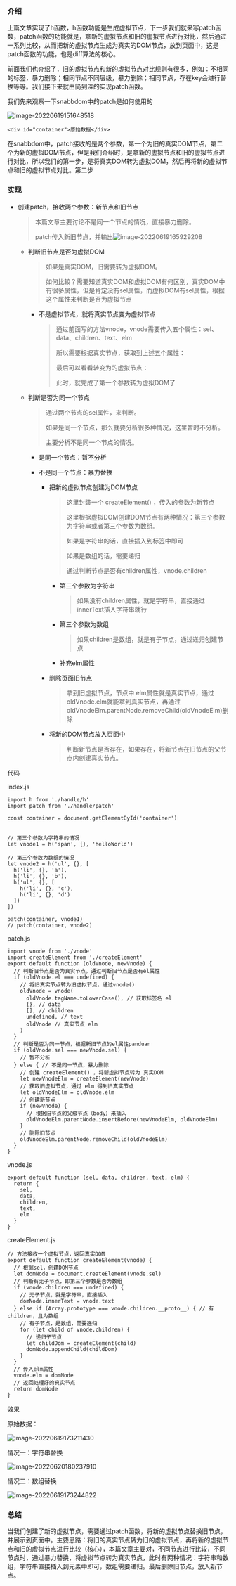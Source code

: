 ### 介绍

上篇文章实现了h函数，h函数功能是生成虚拟节点，下一步我们就来写patch函数，patch函数的功能就是，拿新的虚拟节点和旧的虚拟节点进行对比，然后通过一系列比较，从而把新的虚拟节点生成为真实的DOM节点，放到页面中，这是patch函数的功能，也是diff算法的核心。

前面我们也介绍了，旧的虚拟节点和新的虚拟节点对比规则有很多，例如：不相同的标签，暴力删除；相同节点不同层级，暴力删除；相同节点，存在key会进行替换等等。我们接下来就由简到深的实现patch函数。

我们先来观察一下snabbdom中的patch是如何使用的

![image-20220619151648518](https://liuxueji.oss-cn-guangzhou.aliyuncs.com/image-20220619151648518.png)

```
<div id="container">原始数据</div>
```

在snabbdom中，patch接收的是两个参数，第一个为旧的真实DOM节点，第二个为新的虚拟DOM节点，但是我们介绍时，是拿新的虚拟节点和旧的虚拟节点进行对比，所以我们的第一步，是将真实DOM转为虚拟DOM，然后再将新的虚拟节点和旧的虚拟节点对比。第二步

### 实现

- 创建patch，接收两个参数：新节点和旧节点

  > 本篇文章主要讨论不是同一个节点的情况，直接暴力删除。
  >
  > patch传入新旧节点，并输出![image-20220619165929208](https://liuxueji.oss-cn-guangzhou.aliyuncs.com/image-20220619165929208.png)

  - 判断旧节点是否为虚拟DOM

    > 如果是真实DOM，旧需要转为虚拟DOM。
    >
    > 如何比较？需要知道真实DOM和虚拟DOM有何区别，真实DOM中有很多属性，但是肯定没有sel属性，而虚拟DOM有sel属性，根据这个属性来判断是否为虚拟节点

    - 不是虚拟节点，就将真实节点变为虚拟节点

      > 通过前面写的方法vnode，vnode需要传入五个属性：sel、data、children、text、elm
      >
      > 所以需要根据真实节点，获取到上述五个属性：
      >
      > 最后可以看看转变为的虚拟节点：
      >
      > 此时，就完成了第一个参数转为虚拟DOM了

  - 判断是否为同一个节点

    > 通过两个节点的sel属性，来判断。
    >
    > 如果是同一个节点，那么就要分析很多种情况，这里暂时不分析。
    >
    > 主要分析不是同一个节点的情况。

    - 是同一个节点：暂不分析

    - 不是同一个节点：暴力替换

      - 把新的虚拟节点创建为DOM节点

        > 这里封装一个 createElement() ，传入的参数为新节点
        >
        > 这里根据虚拟DOM创建DOM节点有两种情况：第三个参数为字符串或者第三个参数为数组。
        >
        > 如果是字符串的话，直接插入到标签中即可
        >
        > 如果是数组的话，需要递归
        >
        > 通过判断节点是否有children属性，vnode.children

        - 第三个参数为字符串

          > 如果没有children属性，就是字符串，直接通过innerText插入字符串就行

        - 第三个参数为数组

          > 如果children是数组，就是有子节点，通过递归创建节点

        - 补充elm属性

      - 删除页面旧节点

        > 拿到旧虚拟节点，节点中 elm属性就是真实节点，通过oldVnode.elm就能拿到真实节点，再通过oldVnodeElm.parentNode.removeChild(oldVnodeElm)删除

      - 将新的DOM节点放入页面中

        > 判断新节点是否存在，如果存在，将新节点在旧节点的父节点内创建真实节点。

代码

index.js

```
import h from './handle/h'
import patch from './handle/patch'

const container = document.getElementById('container')


// 第三个参数为字符串的情况
let vnode1 = h('span', {}, 'helloWorld')

// 第三个参数为数组的情况
let vnode2 = h('ul', {}, [
  h('li', {}, 'a'),
  h('li', {}, 'b'),
  h('ul', {}, [
    h('li', {}, 'c'),
    h('li', {}, 'd')
  ])
])

patch(container, vnode1)
// patch(container, vnode2)
```

patch.js

```
import vnode from './vnode'
import createElement from './createElement'
export default function (oldVnode, newVnode) {
  // 判断旧节点是否为真实节点。通过判断旧节点是否有el属性
  if (oldVnode.el === undefined) {
    // 将旧真实节点转为旧虚拟节点，通过vnode()
    oldVnode = vnode(
      oldVnode.tagName.toLowerCase(), // 获取标签名 el
      {}, // data
      [], // children
      undefined, // text
      oldVnode // 真实节点 elm
    )
  }
  // 判断是否为同一节点，根据新旧节点的el属性panduan 
  if (oldVnode.sel === newVnode.sel) {
    // 暂不分析
  } else { // 不是同一节点，暴力删除
    // 创建 createElement() ，将新虚拟节点转为 真实DOM
    let newVnodeElm = createElement(newVnode)
    // 获取旧虚拟节点，通过 elm 得到旧真实节点
    let oldVnodeElm = oldVnode.elm
    // 创建新节点
    if (newVnode) {
      // 根据旧节点的父级节点（body）来插入
      oldVnodeElm.parentNode.insertBefore(newVnodeElm, oldVnodeElm)
    }
    // 删除旧节点
    oldVnodeElm.parentNode.removeChild(oldVnodeElm)
  }
}
```

vnode.js

```
export default function (sel, data, children, text, elm) {
  return {
    sel,
    data,
    children,
    text,
    elm
  }
}
```

createElement.js

```
// 方法接收一个虚拟节点，返回真实DOM
export default function createElement(vnode) {
  // 根据sel，创建DOM节点
  let domNode = document.createElement(vnode.sel)
  // 判断有无子节点，即第三个参数是否为数组
  if (vnode.children === undefined) {
    // 无子节点，就是字符串，直接插入
    domNode.innerText = vnode.text
  } else if (Array.prototype === vnode.children.__proto__) { // 有children，且为数组
    // 有子节点，是数组，需要递归
    for (let child of vnode.children) {
      // 递归子节点
      let childDom = createElement(child)
      domNode.appendChild(childDom)
    }
  }
  // 传入elm属性
  vnode.elm = domNode
  // 返回处理好的真实节点
  return domNode
}
```

效果

原始数据：

![image-20220619173211430](https://liuxueji.oss-cn-guangzhou.aliyuncs.com/image-20220619173211430.png)

情况一：字符串替换

![image-20220620180237910](https://liuxueji.oss-cn-guangzhou.aliyuncs.com/image-20220620180237910.png)

情况二：数组替换

![image-20220619173244822](https://liuxueji.oss-cn-guangzhou.aliyuncs.com/image-20220619173244822.png)

### 总结

当我们创建了新的虚拟节点，需要通过patch函数，将新的虚拟节点替换旧节点，并展示到页面中。主要思路：将旧的真实节点转为旧的虚拟节点，再将新的虚拟节点和旧的虚拟节点进行比较（核心），本篇文章主要对，不同节点进行比较，不同节点时，通过暴力替换，将虚拟节点转为真实节点，此时有两种情况：字符串和数组，字符串直接插入到元素中即可，数组需要递归。最后删除旧节点，放入新节点。